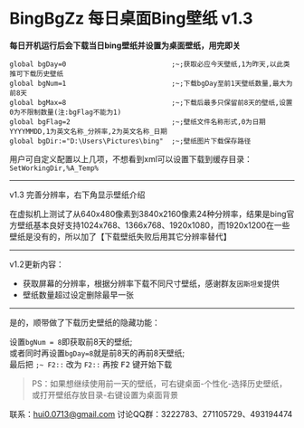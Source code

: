 # BingBgZz 每日桌面Bing壁纸 v1.3

**每日开机运行后会下载当日bing壁纸并设置为桌面壁纸，用完即关**

```AutoHotkey
global bgDay=0							;~;获取必应今天壁纸,1为昨天,以此类推可下载历史壁纸
global bgNum=1							;~;下载bgDay至前1天壁纸数量,最大为前8天
global bgMax=8							;~;下载后最多只保留前8天的壁纸,设置0为不限制数量(注:bgFlag不能为1)
global bgFlag=2							;~;壁纸文件名称形式,0为日期YYYYMMDD,1为英文名称_分辨率,2为英文名称_日期
global bgDir:="D:\Users\Pictures\bing"	;~;壁纸图片下载保存路径
```

用户可自定义配置以上几项，不想看到xml可以设置下载到缓存目录：`SetWorkingDir,%A_Temp%`

---
v1.3 完善分辨率，右下角显示壁纸介绍

在虚拟机上测试了从640x480像素到3840x2160像素24种分辨率，结果是bing官方壁纸基本良好支持1024x768、1366x768、1920x1080，而1920x1200在一些壁纸是没有的，所以加了【下载壁纸失败后用其它分辨率替代】

---

v1.2更新内容：

+ 获取屏幕的分辨率，根据分辨率下载不同尺寸壁纸，感谢群友`因斯坦爱`提供
+ 壁纸数量超过设定删除最早一张

---

是的，顺带做了下载历史壁纸的隐藏功能：

设置`bgNum = 8`即获取前8天的壁纸;<br>
或者同时再设置`bgDay=8`就是前8天的再前8天壁纸;<br>
最后把 `;~ F2::` 改为 `F2::` 再按 <kbd>F2</kbd> 键开始下载<br>

> PS：如果想继续使用前一天的壁纸，可右键桌面-个性化-选择历史壁纸，或打开壁纸存放目录-右键设置为桌面背景


联系：hui0.0713@gmail.com 讨论QQ群：3222783、271105729、493194474
